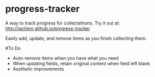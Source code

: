 # progress-tracker
A way to track progress for collectathons.
Try it out at: http://jachinn.github.io/progress-tracker

Easily add, update, and remove items as you finish collecting them.

#To Do
- Auto-remove items when you have what you need
- When updating fields, retain original content when field left blank
- Aesthetic improvements
